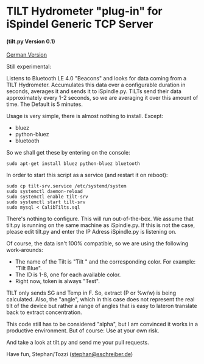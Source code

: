 # TILT Hydrometer "plug-in" for iSpindel Generic TCP Server
#### (tilt.py Version 0.1)

[German Version](README.md)

Still experimental:

Listens to Bluetooth LE 4.0 "Beacons" and looks for data coming from a TILT Hydrometer.
Accumulates this data over a configurable duration in seconds, averages it and sends it to iSpindle.py.
TILTs send their data approximately every 1-2 seconds, so we are averaging it over this amount of time.
The Default is 5 minutes.

Usage is very simple, there is almost nothing to install.
Except:

* bluez
* python-bluez
* bluetooth

So we shall get these by entering on the console:

```
sudo apt-get install bluez python-bluez bluetooth
```

In order to start this script as a service (and restart it on reboot):

```
sudo cp tilt-srv.service /etc/systemd/system
sudo systemctl daemon-reload
sudo systemctl enable tilt-srv
sudo systemctl start tilt-srv
sudo mysql < CalibTilts.sql
```

There's nothing to configure. This will run out-of-the-box.
We assume that tilt.py is running on the same machine as iSpindle.py.
If this is not the case, please edit tilt.py and enter the IP Adress iSpindle.py is listening on.

Of course, the data isn't 100% compatible, so we are using the following work-arounds:

* The name of the Tilt is "Tilt " and the corresponding color. For example: "Tilt Blue".
* The ID is 1-8, one for each available color.
* Right now, token is always "Test".

TILT only sends SG and Temp in F.
So, extract (P or %w/w) is being calculated.
Also, the "angle", which in this case does not represent the real tilt of the device but rather a range of angles that is easy to lateron translate back to extract concentration.

This code still has to be considered "alpha", but I am convinced it works in a productive environment.
But of course: Use at your own risk.

And take a look at tilt.py and send me your pull requests.

Have fun,
Stephan/Tozzi (stephan@sschreiber.de)
